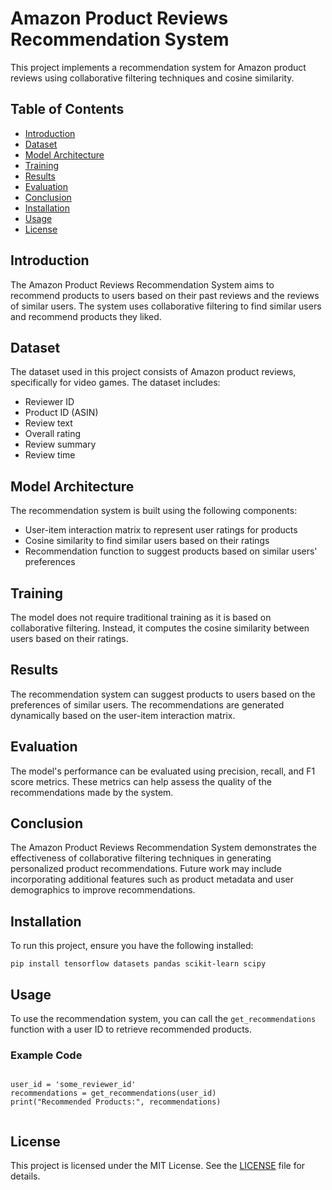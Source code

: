 <body>
  <h1>Amazon Product Reviews Recommendation System</h1>
  <p>This project implements a recommendation system for Amazon product reviews using collaborative filtering techniques and cosine similarity.</p>

  <h2>Table of Contents</h2>
  <ul>
      <li><a href="#introduction">Introduction</a></li>
      <li><a href="#dataset">Dataset</a></li>
      <li><a href="#model-architecture">Model Architecture</a></li>
      <li><a href="#training">Training</a></li>
      <li><a href="#results">Results</a></li>
      <li><a href="#evaluation">Evaluation</a></li>
      <li><a href="#conclusion">Conclusion</a></li>
      <li><a href="#installation">Installation</a></li>
      <li><a href="#usage">Usage</a></li>
      <li><a href="#license">License</a></li>
  </ul>

  <h2 id="introduction">Introduction</h2>
  <p>The Amazon Product Reviews Recommendation System aims to recommend products to users based on their past reviews and the reviews of similar users. The system uses collaborative filtering to find similar users and recommend products they liked.</p>

  <h2 id="dataset">Dataset</h2>
  <p>The dataset used in this project consists of Amazon product reviews, specifically for video games. The dataset includes:</p>
  <ul>
      <li>Reviewer ID</li>
      <li>Product ID (ASIN)</li>
      <li>Review text</li>
      <li>Overall rating</li>
      <li>Review summary</li>
      <li>Review time</li>
  </ul>

  <h2 id="model-architecture">Model Architecture</h2>
  <p>The recommendation system is built using the following components:</p>
  <ul>
      <li>User-item interaction matrix to represent user ratings for products</li>
      <li>Cosine similarity to find similar users based on their ratings</li>
      <li>Recommendation function to suggest products based on similar users' preferences</li>
  </ul>

  <h2 id="training">Training</h2>
  <p>The model does not require traditional training as it is based on collaborative filtering. Instead, it computes the cosine similarity between users based on their ratings.</p>

  <h2 id="results">Results</h2>
  <p>The recommendation system can suggest products to users based on the preferences of similar users. The recommendations are generated dynamically based on the user-item interaction matrix.</p>

  <h2 id="evaluation">Evaluation</h2>
  <p>The model's performance can be evaluated using precision, recall, and F1 score metrics. These metrics can help assess the quality of the recommendations made by the system.</p>

  <h2 id="conclusion">Conclusion</h2>
  <p>The Amazon Product Reviews Recommendation System demonstrates the effectiveness of collaborative filtering techniques in generating personalized product recommendations. Future work may include incorporating additional features such as product metadata and user demographics to improve recommendations.</p>

  <h2 id="installation">Installation</h2>
  <p>To run this project, ensure you have the following installed:</p>
  <pre><code>pip install tensorflow datasets pandas scikit-learn scipy</code></pre>

  <h2 id="usage">Usage</h2>
  <p>To use the recommendation system, you can call the <code>get_recommendations</code> function with a user ID to retrieve recommended products.</p>

  <h3>Example Code</h3>
  <pre><code>
user_id = 'some_reviewer_id'
recommendations = get_recommendations(user_id)
print("Recommended Products:", recommendations)
  </code></pre>

  <h2 id="license">License</h2>
  <p>This project is licensed under the MIT License. See the <a href="LICENSE">LICENSE</a> file for details.</p>
</body>
